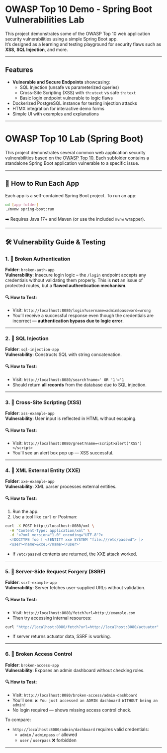 # OWASP Top 10 Demo - Spring Boot Vulnerabilities Lab

This project demonstrates some of the OWASP Top 10 web application security vulnerabilities using a simple Spring Boot app.  
It’s designed as a learning and testing playground for security flaws such as **XSS**, **SQL Injection**, and more.

---

## Features

- **Vulnerable and Secure Endpoints** showcasing:
  - SQL Injection (unsafe vs parameterized queries)
  - Cross-Site Scripting (XSS) with `th:utext` vs safe `th:text`
  - Basic login endpoint vulnerable to logic flaws
- Dockerized PostgreSQL instance for testing injection attacks
- HTMX integration for interactive demo forms
- Simple UI with examples and explanations

---

# OWASP Top 10 Lab (Spring Boot)

This project demonstrates several common web application security vulnerabilities based on the [OWASP Top 10](https://owasp.org/Top10/). Each subfolder contains a standalone Spring Boot application vulnerable to a specific issue.

---

## 🚀 How to Run Each App

Each app is a self-contained Spring Boot project. To run an app:

```bash
cd [app-folder]
./mvnw spring-boot:run
```

➡️ Requires Java 17+ and Maven (or use the included `mvnw` wrapper).

---

## 🛠️ Vulnerability Guide & Testing

### 1. 🧨 Broken Authentication  
**Folder**: `broken-auth-app`  
**Vulnerability**: Insecure login logic – the `/login` endpoint accepts any credentials without validating them properly. This is **not** an issue of protected routes, but a **flawed authentication mechanism**.

#### 🔍 How to Test:
- Visit: `http://localhost:8080/login?username=admin&password=wrong`
- You’ll receive a successful response even though the credentials are incorrect — **authentication bypass due to logic error**.

---

### 2. 🧨 SQL Injection  
**Folder**: `sql-injection-app`  
**Vulnerability**: Constructs SQL with string concatenation.

#### 🔍 How to Test:
- Visit: `http://localhost:8080/search?name=' OR '1'='1`
- Should return **all records** from the database due to SQL injection.

---

### 3. 🧨 Cross-Site Scripting (XSS)  
**Folder**: `xss-example-app`  
**Vulnerability**: User input is reflected in HTML without escaping.

#### 🔍 How to Test:
- Visit: `http://localhost:8080/greet?name=<script>alert('XSS')</script>`
- You'll see an alert box pop up — XSS successful.

---

### 4. 🧨 XML External Entity (XXE)  
**Folder**: `xxe-example-app`  
**Vulnerability**: XML parser processes external entities.

#### 🔍 How to Test:
1. Run the app.
2. Use a tool like `curl` or Postman:
```bash
curl -X POST http://localhost:8080/xml \
  -H "Content-Type: application/xml" \
  -d '<?xml version="1.0" encoding="UTF-8"?>
  <!DOCTYPE foo [ <!ENTITY xxe SYSTEM "file:///etc/passwd"> ]>
  <user><name>&xxe;</name></user>'
```

- If `/etc/passwd` contents are returned, the XXE attack worked.

---

### 5. 🧨 Server-Side Request Forgery (SSRF)  
**Folder**: `ssrf-example-app`  
**Vulnerability**: Server fetches user-supplied URLs without validation.

#### 🔍 How to Test:
- Visit: `http://localhost:8080/fetch?url=http://example.com`
- Then try accessing internal resources:
```bash
curl "http://localhost:8080/fetch?url=http://localhost:8080/actuator"
```

- If server returns actuator data, SSRF is working.

---

### 6. 🧨 Broken Access Control  
**Folder**: `broken-access-app`  
**Vulnerability**: Exposes an admin dashboard without checking roles.

#### 🔍 How to Test:
- Visit: `http://localhost:8080/broken-access/admin-dashboard`
- You’ll see: `❌ You just accessed an ADMIN dashboard WITHOUT being an admin!`
- No login required — shows missing access control check.

To compare:
- `http://localhost:8080/admin/dashboard` requires valid credentials:
  - `admin` / `adminpass` ✅ allowed  
  - `user` / `userpass` ❌ forbidden

---

